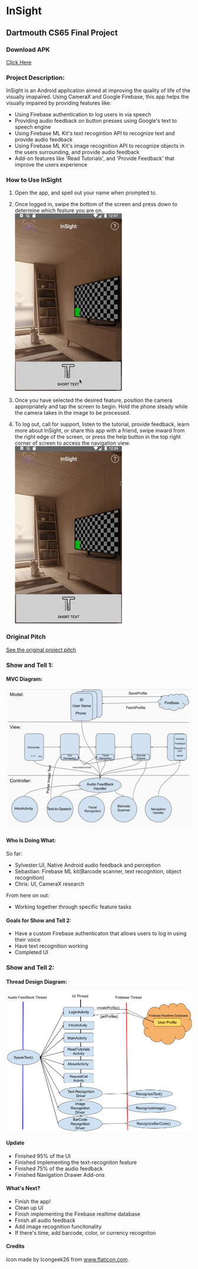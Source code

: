 # InSight

## Dartmouth CS65 Final Project

### Download APK
[Click Here](https://drive.google.com/file/d/1rCnARfaD0p58YvcCweHj1kzi9GL4qgWc/view?usp=sharing)

### Project Description:
InSight is an Android application aimed at improving the quality of life of the visually imapaired.
Using CameraX and Google Firebase, this app helps the visually impaired by providing features like:
- Using Firebase authentication to log users in via speech
- Providing audio feedback on button presses using Google's text to speech engine
- Using Firebase ML Kit's text recogintion API to recognize text and provide audio feedback
- Using Firebase ML Kit's image recognition API to recognize objects in the users surrounding, and provide audio feedback
- Add-on features like 'Read Tutorials', and 'Provide Feedback' that improve the users experience

### How to Use InSight
1. Open the app, and spell out your name when prompted to.


2. Once logged in, swipe the bottom of the screen and press down to determine which feature you are on.
 ![](images/buttons_gif.gif)

3. Once you have selected the desired feature, position the camera appropriately and tap the screen
to begin. Hold the phone steady while the camera takes in the image to be processed.

4. To log out, call for support, listen to the tutorial, provide feedback, learn more about InSight, or share
this app with a friend, swipe inward from the right edge of the screen, or press the help button in
the top right corner of screen to access the navigation view. <br />
![](images/nav_view_gif.gif)



### Original Pitch
[See the original project pitch](https://docs.google.com/presentation/d/1PjDBnxKh9KSKOLvDSTeLFw40MYGL8JayIdCbSn8xo9Q/edit?usp=sharing)


### Show and Tell 1:
#### MVC Diagram:
![](images/mvc_diagram.png)


#### Who Is Doing What:
So far:
- Sylvester:UI, Native Android audio feedback and perception
- Sebastian: Firebase ML kit(Barcode scanner, text recognition, object recognition)
- Chris: UI, CameraX research

From here on out:
- Working together through specific feature tasks


#### Goals for Show and Tell 2:
- Have a custom Firebase authenticaton that allows users to log in using their voice
- Have text recognition working
- Completed UI


### Show and Tell 2:

#### Thread Design Diagram:
![](images/thread_mvc.png)

#### Update
- Finished 95% of the UI
- Finished implementing the text-recogniton feature
- Finished 75% of the audio feedback
- Finished Navigation Drawer Add-ons

#### What's Next?
- Finish the app!
- Clean up UI
- Finish implementing the Firebase realtime database
- Finish all audio feedback
- Add image recognition funcitonality
- If there's time, add barcode, color, or currency recogniton


#### Credits
Icon made by Icongeek26 from www.flaticon.com.



